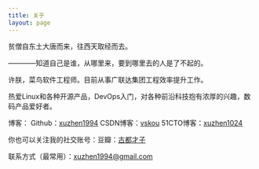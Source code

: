 ```yaml
---
title: 关于
layout: page
---
```


贫僧自东土大唐而来，往西天取经而去。

   ————知道自己是谁，从哪里来，要到哪里去的人是了不起的。
   
许朕，菜鸟软件工程师。目前从事广联达集团工程效率提升工作。

热爱Linux和各种开源产品，DevOps入门，对各种前沿科技抱有浓厚的兴趣，数码产品爱好者。

博客：
Github：[xuzhen1994](http://github.com/xuzhen1994)
CSDN博客：[vskou](http://blog.csdn.net/vskou)
51CTO博客：[xuzhen1024](http://xuzhen1024.blog.51cto.com/)

你也可以关注我的社交账号：豆瓣：[古都才子](https://www.douban.com/people/xuzhen1024/)

联系方式（最常用）：[xuzhen1994@gmail.com](xuzhen1994@gmail.com)